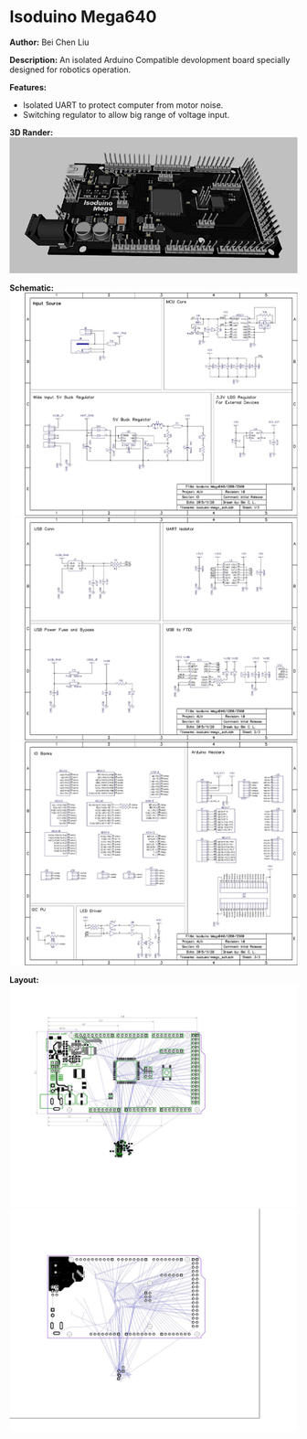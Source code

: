 # Isoduino Mega640

__Author:__ Bei Chen Liu

__Description:__ An isolated Arduino Compatible devolopment board specially designed for robotics operation.

__Features:__ 
* Isolated UART to protect computer from motor noise.
* Switching regulator to allow big range of voltage input.

__3D Rander:__ ![](isoduino-mega_lay_3d1.png)

__Schematic:__ ![](isoduino-mega_sch_s1.jpg) ![](isoduino-mega_sch_s2.jpg) ![](isoduino-mega_sch_s3.jpg)

__Layout:__ ![](isoduino-mega_lay_l1.jpg) ![](isoduino-mega_lay_l2.jpg)

